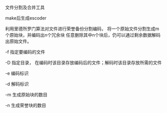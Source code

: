 文件分割及合并工具

make后生成escoder

利用里德所罗门算法对文件进行荣誉备份分割编码， 将一个原始文件分割生成m个原始块，并编码出n个冗余块
任意删除其中n个块后，仍可以通过剩余数据解码出原始文件。

-f 指定要编码的文件

-D 指定目录， 在编码时该目录存放编码后的文件；解码时该目录存放所需的文件

-e 编码标识

-d 解码标识

-m 生成原始块的数目

-n 生成荣誉块的数目

